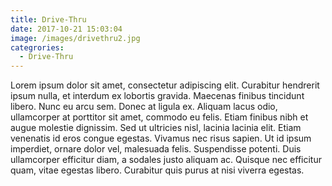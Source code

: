 ```yaml
---
title: Drive-Thru
date: 2017-10-21 15:03:04
image: /images/drivethru2.jpg
categrories:
  - Drive-Thru
---
```

Lorem ipsum dolor sit amet, consectetur adipiscing elit. Curabitur hendrerit ipsum nulla, et interdum ex lobortis gravida. Maecenas finibus tincidunt libero. Nunc eu arcu sem. Donec at ligula ex. Aliquam lacus odio, ullamcorper at porttitor sit amet, commodo eu felis. Etiam finibus nibh et augue molestie dignissim. Sed ut ultricies nisl, lacinia lacinia elit. Etiam venenatis id eros congue egestas. Vivamus nec risus sapien. Ut id ipsum imperdiet, ornare dolor vel, malesuada felis. Suspendisse potenti. Duis ullamcorper efficitur diam, a sodales justo aliquam ac. Quisque nec efficitur quam, vitae egestas libero. Curabitur quis purus at nisi viverra egestas.
